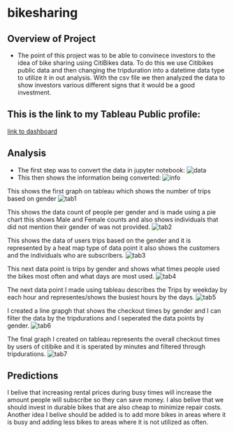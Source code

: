 # bikesharing
## Overview of Project
- The point of this project was to be able to convinece investors to the idea of bike sharing using CitiBikes data. To do this we use Citibikes public data and then changing the tripduration into a datetime data type to utilize it in out analysis. With the csv file we then analyzed the data to show investors various different signs that it would be a good investment. 


## This is the link to my Tableau Public profile: 
[link to dashboard](https://public.tableau.com/app/profile/yong.jun.kim/viz/Bike_subject_work/Story1?publish=yes)

## Analysis
- The first step was to convert the data in jupyter notebook:
![data](data)
- This then shows the information being converted:
![info](info)

This shows the first graph on tableau which shows the number of trips based on gender
![tab1](tab1)

This shows the data count of people per gender and is made using a pie chart this shows Male and Female counts and also shows individuals that did not mention their gender of was not provided.
![tab2](tab2)

This shows the data of users trips based on the gender and it is represented by a heat map type of data point it also shows the customers and the individuals who are subscribers.
![tab3](tab3)

This next data point is trips by gender and shows what times people used the bikes most often and what days are most used.
![tab4](tab4)

The next data point I made using tableau describes the Trips by weekday by each hour and representes/shows the busiest hours by the days.
![tab5](tab5)

I created a line grapgh that shows the checkout times by gender and I can filter the data by the tripdurations and I seperated the data points by gender.
![tab6](tab6)

The final graph I created on tableau represents the overall checkout times by users of citibike and it is sperated by minutes and filtered through tripdurations.
![tab7](tab7)

## Predictions
I belive that increasing rental prices during busy times will increase the amount people will subscribe so they can save money. I also belive that we should invest in durable bikes that are also cheap to minimize repair costs. Another idea I belive should be added is to add more bikes in areas where it is busy and adding less bikes to areas where it is not utilized as often.

